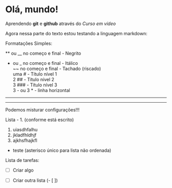 # Olá, mundo!
 Aprendendo **git** e **github** através do *Curso em vídeo*

 Agora nessa parte do texto estou testando a linguagem markdown:

 Formatações Simples: 

 ** ou __ no começo e final - Negrito  
 * ou _ no começo e final - Itálico  
 ~~ no começo e final - Tachado (riscado)  
 uma # - Título nível 1  
 2 ## - Título nível 2  
 3 ### - Título nível 3  
 3 - ou 3 * - linha horizontal  
 ---
 ***

 Podemos misturar configurações!!!  

 Lista - 1. (conforme está escrito)  
 1. uiasdhfalhu
 2. jkladfhldhjf
   1. ajkhsfhajkfl
* teste (asterisco único para lista não ordenada)

Lista de tarefas:
- [ ] Criar algo
- [ ] Criar outra lista (- [ ])

